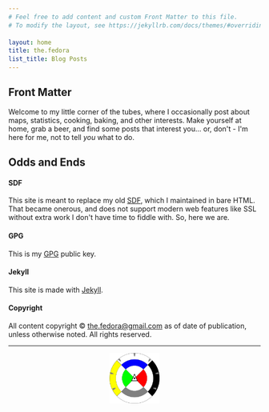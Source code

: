 ```yaml
---
# Feel free to add content and custom Front Matter to this file.
# To modify the layout, see https://jekyllrb.com/docs/themes/#overriding-theme-defaults

layout: home
title: the.fedora
list_title: Blog Posts
---
```

## Front Matter
Welcome to my little corner of the tubes, where I occasionally post about maps, statistics, cooking, baking, and other interests. Make yourself at home, grab a beer, and find some posts that interest you... or, don't - I'm here for me, not to tell *you* what to do.

## Odds and Ends
#### SDF
This site is meant to replace my old [SDF](http://the.fedora.sdf.org), which I maintained in bare HTML. That became onerous, and does not support modern web features like SSL without extra work I don't have time to fiddle with. So, here we are.

#### GPG
This is my [GPG](./signature.html) public key.

#### Jekyll
This site is made with [Jekyll](./about).

#### Copyright
All content copyright © the.fedora@gmail.com as of date of publication, unless otherwise noted. All rights reserved.

---

<div style="width:20%; margin: auto;">
<img src="images/SGCv5.png" alt="multi-colored logo with fiducial roundel, reference colors, and dot-in-triangle datum mark"/>
</div>
